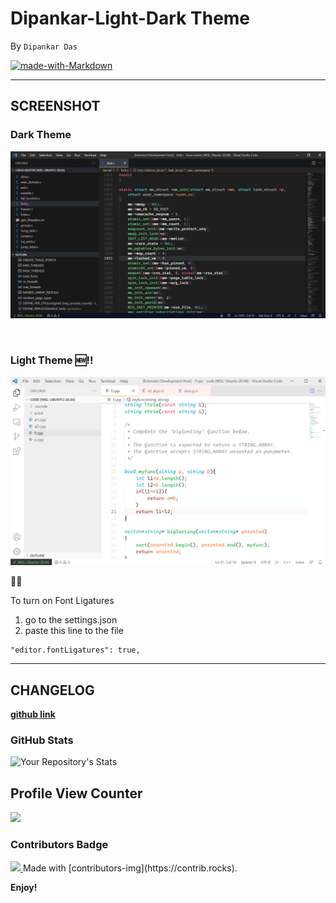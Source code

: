 # Dipankar-Light-Dark Theme
By `Dipankar Das`



[![made-with-Markdown](https://img.shields.io/badge/Made%20with-Markdown-1f425f.svg)](http://commonmark.org)

<hr>

## SCREENSHOT
### Dark Theme
![alt text](image2.png)

<br>

### Light Theme 🆕!!
![alt text](image1.png)

🎉✨

To turn on Font Ligatures
1. go to the settings.json
2. paste this line to the file
```
"editor.fontLigatures": true,
```
<hr>

## CHANGELOG
[**github link**](https://github.com/dipsonu10/dark-theme-custom/blob/main/CHANGELOG.md)



### GitHub Stats
![Your Repository's Stats](https://github-readme-stats.vercel.app/api?username=dipsonu10&show_icons=true&theme=radical&hide_border=true)

## Profile View Counter
<img src="https://komarev.com/ghpvc/?username=dipsonu10"/>

### Contributors Badge
<a href="https://github.com/dipsonu10/dark-theme-custom/graphs/contributors">
<img src="https://contrib.rocks/image?repo=dipsonu10/dark-theme-custom" />
</a>
Made with [contributors-img](https://contrib.rocks).

**Enjoy!**
